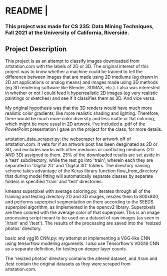# README                    |
### This project was made for CS 235: Data Mining Techniques, Fall 2021 at the University of California, Riverside. 

## Project Description
This project is as an attempt to classify images downloaded from artstation.com with the labels of 2D or 3D. The original interest of this project was to know whether a machine could be trained to tell the difference between images that are made using 2D mediums (eg drawn in 2D art applications or analog means) and images made using 3D methods (eg 3D rendering software like Blender, 3DMAX, etc.). I also was interested in whether or not I could feed it hyperrealistic 2D images (eg very realistic paintings or sketches) and see if it classifies them as 3D. And vice versa.

My original hypothesis was that the 3D renders would have much more realistic color gradients, like more realistic shading and lighting. Therefore, there would be much more color diversity and less matte or flat coloring, which might be more usual in 2D artwork. I've included a .pdf of the PowerPoint presentation I gave on the project for the class, for more details.



artstation_data_scraper.py:	the webscraper for artwork off of artstation.com. It vets for if an artwork post has been desginated as 2D or 3D, and excludes works with other mediums or conflicting mediums (2D AND 3D) assigned to them. 25% of the downloaded results are set aside in a 'test' subdirectory, while the rest go into 'train', wherein each they are separated in 'Digital 2D' and 'Digital 3D' folders.  The directory naming scheme takes advantage of the Keras library function flow_from_directory that during model fitting will automatically separate classes by separate folders in specified 'train' and 'test' directories. 

kmeans superpixel with average coloring.py:	iterates through all of the training and testing directory 2D and 3D images, resizes them to 800x800, and performs superpixel segmentation on them according to the SEEDS superpixel algorithm, as implemented in the opencv2 library. Superpixels are then colored with the average color of that superpixel. This is an image processing script meant to be used on a dataset of raw images (as seen in '/train' and '/test'). The results of the processing are saved into the 'resized photos' directory. 

basic and vgg16 CNN.py:		my attempt at implementing a VGG-like CNN using tensorflow modeling arguments. I also use Tensorflow's VGG16 CNN as a separate definition, for testing on deeper layer counts.

The 'resized photos' directory contains the altered dataset, and /train and /test contain the original datasets as they were scraped from artstation.com. 